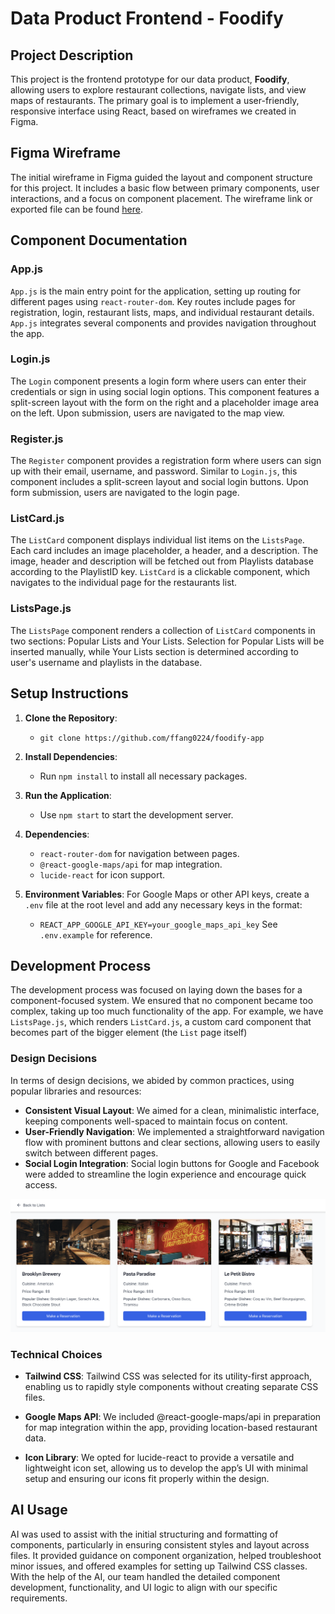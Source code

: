 # Data Product Frontend - Foodify

## Project Description

This project is the frontend prototype for our data product, **Foodify**, allowing users to explore restaurant collections, navigate lists, and view maps of restaurants. The primary goal is to implement a user-friendly, responsive interface using React, based on wireframes we created in Figma.

## Figma Wireframe

The initial wireframe in Figma guided the layout and component structure for this project. It includes a basic flow between primary components, user interactions, and a focus on component placement. The wireframe link or exported file can be found [here](https://www.figma.com/design/9TSA9lHTsOBFWM9XFOGB6k/Foodify-Wireframe?node-id=0-1&m=dev&t=zLGmbL571CAWqaCm-1).

## Component Documentation

### App.js

`App.js` is the main entry point for the application, setting up routing for different pages using `react-router-dom`. Key routes include pages for registration, login, restaurant lists, maps, and individual restaurant details. `App.js` integrates several components and provides navigation throughout the app.

### Login.js

The `Login` component presents a login form where users can enter their credentials or sign in using social login options. This component features a split-screen layout with the form on the right and a placeholder image area on the left. Upon submission, users are navigated to the map view.

### Register.js

The `Register` component provides a registration form where users can sign up with their email, username, and password. Similar to `Login.js`, this component includes a split-screen layout and social login buttons. Upon form submission, users are navigated to the login page.

### ListCard.js

The `ListCard` component displays individual list items on the `ListsPage`. Each card includes an image placeholder, a header, and a description. The image, header and description will be fetched out from Playlists database according to the PlaylistID key. `ListCard` is a clickable component, which navigates to the individual page for the restaurants list. 

### ListsPage.js

The `ListsPage` component renders a collection of `ListCard` components in two sections: Popular Lists and Your Lists. Selection for Popular Lists will be inserted manually, while Your Lists section is determined according to user's username and playlists in the database.

## Setup Instructions

1. **Clone the Repository**:

   - `git clone https://github.com/ffang0224/foodify-app`

2. **Install Dependencies**:

   - Run `npm install` to install all necessary packages.

3. **Run the Application**:

   - Use `npm start` to start the development server.

4. **Dependencies**:

   - `react-router-dom` for navigation between pages.
   - `@react-google-maps/api` for map integration.
   - `lucide-react` for icon support.

5. **Environment Variables**:
   For Google Maps or other API keys, create a `.env` file at the root level and add any necessary keys in the format:
   - `REACT_APP_GOOGLE_API_KEY=your_google_maps_api_key`
   See `.env.example` for reference.

## Development Process

The development process was focused on laying down the bases for a component-focused system. We ensured that no component became too complex, taking up too much functionality of the app. For example, we have `ListsPage.js`, which renders `ListCard.js`, a custom card component that becomes part of the bigger element (the `List` page itself)

### Design Decisions
In terms of design decisions, we abided by common practices, using popular libraries and resources:

- **Consistent Visual Layout**: We aimed for a clean, minimalistic interface, keeping components well-spaced to maintain focus on content.
- **User-Friendly Navigation**: We implemented a straightforward navigation flow with prominent buttons and clear sections, allowing users to easily switch between different pages.
- **Social Login Integration**: Social login buttons for Google and Facebook were added to streamline the login experience and encourage quick access.

![Restaurants](image.png)

### Technical Choices

- **Tailwind CSS**: Tailwind CSS was selected for its utility-first approach, enabling us to rapidly style components without creating separate CSS files.

- **Google Maps API**: We included @react-google-maps/api in preparation for map integration within the app, providing location-based restaurant data.

- **Icon Library**: We opted for lucide-react to provide a versatile and lightweight icon set, allowing us to develop the app’s UI with minimal setup and ensuring our icons fit properly within the design.

## AI Usage

AI was used to assist with the initial structuring and formatting of components, particularly in ensuring consistent styles and layout across files. It provided guidance on component organization, helped troubleshoot minor issues, and offered examples for setting up Tailwind CSS classes. With the help of the AI, our team handled the detailed component development, functionality, and UI logic to align with our specific requirements.
